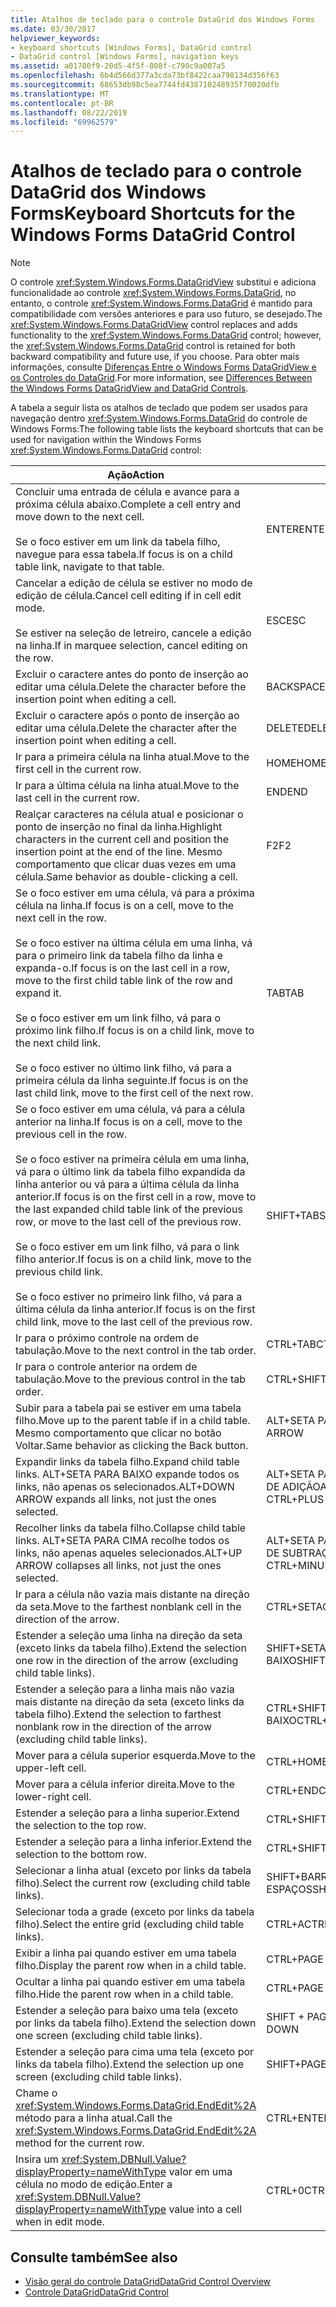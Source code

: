```yaml
---
title: Atalhos de teclado para o controle DataGrid dos Windows Forms
ms.date: 03/30/2017
helpviewer_keywords:
- keyboard shortcuts [Windows Forms], DataGrid control
- DataGrid control [Windows Forms], navigation keys
ms.assetid: a01780f9-20d5-4f5f-808f-c790c9a007a5
ms.openlocfilehash: 6b4d566d377a3cda73bf8422caa798134d356f63
ms.sourcegitcommit: 68653db98c5ea7744fd438710248935f70020dfb
ms.translationtype: MT
ms.contentlocale: pt-BR
ms.lasthandoff: 08/22/2019
ms.locfileid: "69962579"
---
```

# <a name="keyboard-shortcuts-for-the-windows-forms-datagrid-control"></a><span data-ttu-id="2e023-102">Atalhos de teclado para o controle DataGrid dos Windows Forms</span><span class="sxs-lookup"><span data-stu-id="2e023-102">Keyboard Shortcuts for the Windows Forms DataGrid Control</span></span>
> [!NOTE]
> <span data-ttu-id="2e023-103">O controle <xref:System.Windows.Forms.DataGridView> substitui e adiciona funcionalidade ao controle <xref:System.Windows.Forms.DataGrid>, no entanto, o controle <xref:System.Windows.Forms.DataGrid> é mantido para compatibilidade com versões anteriores e para uso futuro, se desejado.</span><span class="sxs-lookup"><span data-stu-id="2e023-103">The <xref:System.Windows.Forms.DataGridView> control replaces and adds functionality to the <xref:System.Windows.Forms.DataGrid> control; however, the <xref:System.Windows.Forms.DataGrid> control is retained for both backward compatibility and future use, if you choose.</span></span> <span data-ttu-id="2e023-104">Para obter mais informações, consulte [Diferenças Entre o Windows Forms DataGridView e os Controles do DataGrid](differences-between-the-windows-forms-datagridview-and-datagrid-controls.md).</span><span class="sxs-lookup"><span data-stu-id="2e023-104">For more information, see [Differences Between the Windows Forms DataGridView and DataGrid Controls](differences-between-the-windows-forms-datagridview-and-datagrid-controls.md).</span></span>  
  
 <span data-ttu-id="2e023-105">A tabela a seguir lista os atalhos de teclado que podem ser usados para navegação dentro <xref:System.Windows.Forms.DataGrid> do controle de Windows Forms:</span><span class="sxs-lookup"><span data-stu-id="2e023-105">The following table lists the keyboard shortcuts that can be used for navigation within the Windows Forms <xref:System.Windows.Forms.DataGrid> control:</span></span>  
  
|<span data-ttu-id="2e023-106">Ação</span><span class="sxs-lookup"><span data-stu-id="2e023-106">Action</span></span>|<span data-ttu-id="2e023-107">Atalho</span><span class="sxs-lookup"><span data-stu-id="2e023-107">Shortcut</span></span>|  
|------------|--------------|  
|<span data-ttu-id="2e023-108">Concluir uma entrada de célula e avance para a próxima célula abaixo.</span><span class="sxs-lookup"><span data-stu-id="2e023-108">Complete a cell entry and move down to the next cell.</span></span><br /><br /> <span data-ttu-id="2e023-109">Se o foco estiver em um link da tabela filho, navegue para essa tabela.</span><span class="sxs-lookup"><span data-stu-id="2e023-109">If focus is on a child table link, navigate to that table.</span></span>|<span data-ttu-id="2e023-110">ENTER</span><span class="sxs-lookup"><span data-stu-id="2e023-110">ENTER</span></span>|  
|<span data-ttu-id="2e023-111">Cancelar a edição de célula se estiver no modo de edição de célula.</span><span class="sxs-lookup"><span data-stu-id="2e023-111">Cancel cell editing if in cell edit mode.</span></span><br /><br /> <span data-ttu-id="2e023-112">Se estiver na seleção de letreiro, cancele a edição na linha.</span><span class="sxs-lookup"><span data-stu-id="2e023-112">If in marquee selection, cancel editing on the row.</span></span>|<span data-ttu-id="2e023-113">ESC</span><span class="sxs-lookup"><span data-stu-id="2e023-113">ESC</span></span>|  
|<span data-ttu-id="2e023-114">Excluir o caractere antes do ponto de inserção ao editar uma célula.</span><span class="sxs-lookup"><span data-stu-id="2e023-114">Delete the character before the insertion point when editing a cell.</span></span>|<span data-ttu-id="2e023-115">BACKSPACE</span><span class="sxs-lookup"><span data-stu-id="2e023-115">BACKSPACE</span></span>|  
|<span data-ttu-id="2e023-116">Excluir o caractere após o ponto de inserção ao editar uma célula.</span><span class="sxs-lookup"><span data-stu-id="2e023-116">Delete the character after the insertion point when editing a cell.</span></span>|<span data-ttu-id="2e023-117">DELETE</span><span class="sxs-lookup"><span data-stu-id="2e023-117">DELETE</span></span>|  
|<span data-ttu-id="2e023-118">Ir para a primeira célula na linha atual.</span><span class="sxs-lookup"><span data-stu-id="2e023-118">Move to the first cell in the current row.</span></span>|<span data-ttu-id="2e023-119">HOME</span><span class="sxs-lookup"><span data-stu-id="2e023-119">HOME</span></span>|  
|<span data-ttu-id="2e023-120">Ir para a última célula na linha atual.</span><span class="sxs-lookup"><span data-stu-id="2e023-120">Move to the last cell in the current row.</span></span>|<span data-ttu-id="2e023-121">END</span><span class="sxs-lookup"><span data-stu-id="2e023-121">END</span></span>|  
|<span data-ttu-id="2e023-122">Realçar caracteres na célula atual e posicionar o ponto de inserção no final da linha.</span><span class="sxs-lookup"><span data-stu-id="2e023-122">Highlight characters in the current cell and position the insertion point at the end of the line.</span></span> <span data-ttu-id="2e023-123">Mesmo comportamento que clicar duas vezes em uma célula.</span><span class="sxs-lookup"><span data-stu-id="2e023-123">Same behavior as double-clicking a cell.</span></span>|<span data-ttu-id="2e023-124">F2</span><span class="sxs-lookup"><span data-stu-id="2e023-124">F2</span></span>|  
|<span data-ttu-id="2e023-125">Se o foco estiver em uma célula, vá para a próxima célula na linha.</span><span class="sxs-lookup"><span data-stu-id="2e023-125">If focus is on a cell, move to the next cell in the row.</span></span><br /><br /> <span data-ttu-id="2e023-126">Se o foco estiver na última célula em uma linha, vá para o primeiro link da tabela filho da linha e expanda-o.</span><span class="sxs-lookup"><span data-stu-id="2e023-126">If focus is on the last cell in a row, move to the first child table link of the row and expand it.</span></span><br /><br /> <span data-ttu-id="2e023-127">Se o foco estiver em um link filho, vá para o próximo link filho.</span><span class="sxs-lookup"><span data-stu-id="2e023-127">If focus is on a child link, move to the next child link.</span></span><br /><br /> <span data-ttu-id="2e023-128">Se o foco estiver no último link filho, vá para a primeira célula da linha seguinte.</span><span class="sxs-lookup"><span data-stu-id="2e023-128">If focus is on the last child link, move to the first cell of the next row.</span></span>|<span data-ttu-id="2e023-129">TAB</span><span class="sxs-lookup"><span data-stu-id="2e023-129">TAB</span></span>|  
|<span data-ttu-id="2e023-130">Se o foco estiver em uma célula, vá para a célula anterior na linha.</span><span class="sxs-lookup"><span data-stu-id="2e023-130">If focus is on a cell, move to the previous cell in the row.</span></span><br /><br /> <span data-ttu-id="2e023-131">Se o foco estiver na primeira célula em uma linha, vá para o último link da tabela filho expandida da linha anterior ou vá para a última célula da linha anterior.</span><span class="sxs-lookup"><span data-stu-id="2e023-131">If focus is on the first cell in a row, move to the last expanded child table link of the previous row, or move to the last cell of the previous row.</span></span><br /><br /> <span data-ttu-id="2e023-132">Se o foco estiver em um link filho, vá para o link filho anterior.</span><span class="sxs-lookup"><span data-stu-id="2e023-132">If focus is on a child link, move to the previous child link.</span></span><br /><br /> <span data-ttu-id="2e023-133">Se o foco estiver no primeiro link filho, vá para a última célula da linha anterior.</span><span class="sxs-lookup"><span data-stu-id="2e023-133">If focus is on the first child link, move to the last cell of the previous row.</span></span>|<span data-ttu-id="2e023-134">SHIFT+TAB</span><span class="sxs-lookup"><span data-stu-id="2e023-134">SHIFT+TAB</span></span>|  
|<span data-ttu-id="2e023-135">Ir para o próximo controle na ordem de tabulação.</span><span class="sxs-lookup"><span data-stu-id="2e023-135">Move to the next control in the tab order.</span></span>|<span data-ttu-id="2e023-136">CTRL+TAB</span><span class="sxs-lookup"><span data-stu-id="2e023-136">CTRL+TAB</span></span>|  
|<span data-ttu-id="2e023-137">Ir para o controle anterior na ordem de tabulação.</span><span class="sxs-lookup"><span data-stu-id="2e023-137">Move to the previous control in the tab order.</span></span>|<span data-ttu-id="2e023-138">CTRL+SHIFT+TAB</span><span class="sxs-lookup"><span data-stu-id="2e023-138">CTRL+SHIFT+TAB</span></span>|  
|<span data-ttu-id="2e023-139">Subir para a tabela pai se estiver em uma tabela filho.</span><span class="sxs-lookup"><span data-stu-id="2e023-139">Move up to the parent table if in a child table.</span></span> <span data-ttu-id="2e023-140">Mesmo comportamento que clicar no botão Voltar.</span><span class="sxs-lookup"><span data-stu-id="2e023-140">Same behavior as clicking the Back button.</span></span>|<span data-ttu-id="2e023-141">ALT+SETA PARA A ESQUERDA</span><span class="sxs-lookup"><span data-stu-id="2e023-141">ALT+LEFT ARROW</span></span>|  
|<span data-ttu-id="2e023-142">Expandir links da tabela filho.</span><span class="sxs-lookup"><span data-stu-id="2e023-142">Expand child table links.</span></span> <span data-ttu-id="2e023-143">ALT+SETA PARA BAIXO expande todos os links, não apenas os selecionados.</span><span class="sxs-lookup"><span data-stu-id="2e023-143">ALT+DOWN ARROW expands all links, not just the ones selected.</span></span>|<span data-ttu-id="2e023-144">ALT+SETA PARA BAIXO ou CTRL+SINAL DE ADIÇÃO</span><span class="sxs-lookup"><span data-stu-id="2e023-144">ALT+DOWN ARROW or CTRL+PLUS SIGN</span></span>|  
|<span data-ttu-id="2e023-145">Recolher links da tabela filho.</span><span class="sxs-lookup"><span data-stu-id="2e023-145">Collapse child table links.</span></span> <span data-ttu-id="2e023-146">ALT+SETA PARA CIMA recolhe todos os links, não apenas aqueles selecionados.</span><span class="sxs-lookup"><span data-stu-id="2e023-146">ALT+UP ARROW collapses all links, not just the ones selected.</span></span>|<span data-ttu-id="2e023-147">ALT+SETA PARA CIMA ou CTRL+SINAL DE SUBTRAÇÃO</span><span class="sxs-lookup"><span data-stu-id="2e023-147">ALT+UP ARROW or CTRL+MINUS SIGN</span></span>|  
|<span data-ttu-id="2e023-148">Ir para a célula não vazia mais distante na direção da seta.</span><span class="sxs-lookup"><span data-stu-id="2e023-148">Move to the farthest nonblank cell in the direction of the arrow.</span></span>|<span data-ttu-id="2e023-149">CTRL+SETA</span><span class="sxs-lookup"><span data-stu-id="2e023-149">CTRL+ARROW</span></span>|  
|<span data-ttu-id="2e023-150">Estender a seleção uma linha na direção da seta (exceto links da tabela filho).</span><span class="sxs-lookup"><span data-stu-id="2e023-150">Extend the selection one row in the direction of the arrow (excluding child table links).</span></span>|<span data-ttu-id="2e023-151">SHIFT+SETA PARA CIMA/SETA PARA BAIXO</span><span class="sxs-lookup"><span data-stu-id="2e023-151">SHIFT+UP/DOWN ARROW</span></span>|  
|<span data-ttu-id="2e023-152">Estender a seleção para a linha mais não vazia mais distante na direção da seta (exceto links da tabela filho).</span><span class="sxs-lookup"><span data-stu-id="2e023-152">Extend the selection to farthest nonblank row in the direction of the arrow (excluding child table links).</span></span>|<span data-ttu-id="2e023-153">CTRL+SHIFT+ SETA PARA CIMA/PARA BAIXO</span><span class="sxs-lookup"><span data-stu-id="2e023-153">CTRL+SHIFT+ UP/DOWN ARROW</span></span>|  
|<span data-ttu-id="2e023-154">Mover para a célula superior esquerda.</span><span class="sxs-lookup"><span data-stu-id="2e023-154">Move to the upper-left cell.</span></span>|<span data-ttu-id="2e023-155">CTRL+HOME</span><span class="sxs-lookup"><span data-stu-id="2e023-155">CTRL+HOME</span></span>|  
|<span data-ttu-id="2e023-156">Mover para a célula inferior direita.</span><span class="sxs-lookup"><span data-stu-id="2e023-156">Move to the lower-right cell.</span></span>|<span data-ttu-id="2e023-157">CTRL+END</span><span class="sxs-lookup"><span data-stu-id="2e023-157">CTRL+END</span></span>|  
|<span data-ttu-id="2e023-158">Estender a seleção para a linha superior.</span><span class="sxs-lookup"><span data-stu-id="2e023-158">Extend the selection to the top row.</span></span>|<span data-ttu-id="2e023-159">CTRL+SHIFT+HOME</span><span class="sxs-lookup"><span data-stu-id="2e023-159">CTRL+SHIFT+HOME</span></span>|  
|<span data-ttu-id="2e023-160">Estender a seleção para a linha inferior.</span><span class="sxs-lookup"><span data-stu-id="2e023-160">Extend the selection to the bottom row.</span></span>|<span data-ttu-id="2e023-161">CTRL+SHIFT+END</span><span class="sxs-lookup"><span data-stu-id="2e023-161">CTRL+SHIFT+END</span></span>|  
|<span data-ttu-id="2e023-162">Selecionar a linha atual (exceto por links da tabela filho).</span><span class="sxs-lookup"><span data-stu-id="2e023-162">Select the current row (excluding child table links).</span></span>|<span data-ttu-id="2e023-163">SHIFT+BARRA DE ESPAÇOS</span><span class="sxs-lookup"><span data-stu-id="2e023-163">SHIFT+SPACEBAR</span></span>|  
|<span data-ttu-id="2e023-164">Selecionar toda a grade (exceto por links da tabela filho).</span><span class="sxs-lookup"><span data-stu-id="2e023-164">Select the entire grid (excluding child table links).</span></span>|<span data-ttu-id="2e023-165">CTRL+A</span><span class="sxs-lookup"><span data-stu-id="2e023-165">CTRL+A</span></span>|  
|<span data-ttu-id="2e023-166">Exibir a linha pai quando estiver em uma tabela filho.</span><span class="sxs-lookup"><span data-stu-id="2e023-166">Display the parent row when in a child table.</span></span>|<span data-ttu-id="2e023-167">CTRL+PAGE DOWN</span><span class="sxs-lookup"><span data-stu-id="2e023-167">CTRL+PAGE DOWN</span></span>|  
|<span data-ttu-id="2e023-168">Ocultar a linha pai quando estiver em uma tabela filho.</span><span class="sxs-lookup"><span data-stu-id="2e023-168">Hide the parent row when in a child table.</span></span>|<span data-ttu-id="2e023-169">CTRL+PAGE UP</span><span class="sxs-lookup"><span data-stu-id="2e023-169">CTRL+PAGE UP</span></span>|  
|<span data-ttu-id="2e023-170">Estender a seleção para baixo uma tela (exceto por links da tabela filho).</span><span class="sxs-lookup"><span data-stu-id="2e023-170">Extend the selection down one screen (excluding child table links).</span></span>|<span data-ttu-id="2e023-171">SHIFT + PAGE DOWN</span><span class="sxs-lookup"><span data-stu-id="2e023-171">SHIFT+PAGE DOWN</span></span>|  
|<span data-ttu-id="2e023-172">Estender a seleção para cima uma tela (exceto por links da tabela filho).</span><span class="sxs-lookup"><span data-stu-id="2e023-172">Extend the selection up one screen (excluding child table links).</span></span>|<span data-ttu-id="2e023-173">SHIFT+PAGE UP</span><span class="sxs-lookup"><span data-stu-id="2e023-173">SHIFT+PAGE UP</span></span>|  
|<span data-ttu-id="2e023-174">Chame o <xref:System.Windows.Forms.DataGrid.EndEdit%2A> método para a linha atual.</span><span class="sxs-lookup"><span data-stu-id="2e023-174">Call the <xref:System.Windows.Forms.DataGrid.EndEdit%2A> method for the current row.</span></span>|<span data-ttu-id="2e023-175">CTRL+ENTER</span><span class="sxs-lookup"><span data-stu-id="2e023-175">CTRL+ENTER</span></span>|  
|<span data-ttu-id="2e023-176">Insira um <xref:System.DBNull.Value?displayProperty=nameWithType> valor em uma célula no modo de edição.</span><span class="sxs-lookup"><span data-stu-id="2e023-176">Enter a <xref:System.DBNull.Value?displayProperty=nameWithType> value into a cell when in edit mode.</span></span>|<span data-ttu-id="2e023-177">CTRL+0</span><span class="sxs-lookup"><span data-stu-id="2e023-177">CTRL+0</span></span>|  
  
## <a name="see-also"></a><span data-ttu-id="2e023-178">Consulte também</span><span class="sxs-lookup"><span data-stu-id="2e023-178">See also</span></span>

- [<span data-ttu-id="2e023-179">Visão geral do controle DataGrid</span><span class="sxs-lookup"><span data-stu-id="2e023-179">DataGrid Control Overview</span></span>](datagrid-control-overview-windows-forms.md)
- [<span data-ttu-id="2e023-180">Controle DataGrid</span><span class="sxs-lookup"><span data-stu-id="2e023-180">DataGrid Control</span></span>](datagrid-control-windows-forms.md)
